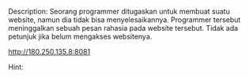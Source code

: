 Description:
Seorang programmer ditugaskan untuk membuat suatu website, namun dia tidak bisa menyelesaikannya.
Programmer tersebut meninggalkan sebuah pesan rahasia pada website tersebut.
Tidak ada petunjuk jika belum mengakses websitenya.

http://180.250.135.8:8081

Hint:
